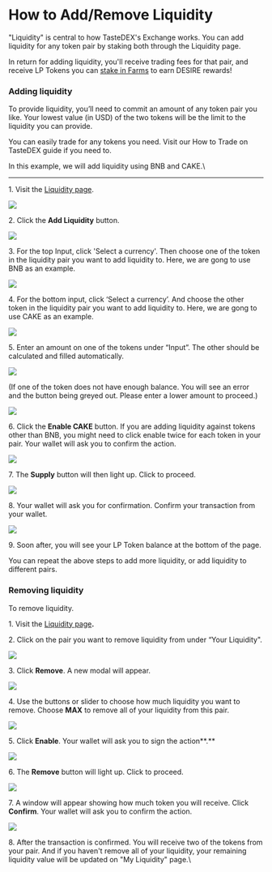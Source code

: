 # How to Add/Remove Liquidity

"Liquidity" is central to how TasteDEX's Exchange works. You can add liquidity for any token pair by staking both through the Liquidity page.

In return for adding liquidity, you'll receive trading fees for that pair, and receive LP Tokens you can [stake in Farms](https://swap.tastenfts.com/farms) to earn DESIRE rewards!

### **Adding liquidity**

To provide liquidity, you’ll need to commit an amount of any token pair you like. Your lowest value (in USD) of the two tokens will be the limit to the liquidity you can provide.

You can easily trade for any tokens you need. Visit our How to Trade on TasteDEX guide if you need to.

In this example, we will add liquidity using BNB and CAKE.\\

***

1\. Visit the [Liquidity page](https://exchange.pancakeswap.finance/#/pool).

![](../../.gitbook/assets/Add\_Remove\_LP\_01%20\(1\).png)

2\. Click the **Add Liquidity** button.

![](../../.gitbook/assets/Add\_Remove\_LP\_02.png)

3\. For the top Input, click 'Select a currency'. Then choose one of the token in the liquidity pair you want to add liquidity to. Here, we are gong to use BNB as an example.

![](../../.gitbook/assets/Add\_Remove\_LP\_03.png)

4\. For the bottom input, click ‘Select a currency’. And choose the other token in the liquidity pair you want to add liquidity to. Here, we are gong to use CAKE as an example.

![](../../.gitbook/assets/Add\_Remove\_LP\_04.png)

5\. Enter an amount on one of the tokens under “Input”. The other should be calculated and filled automatically.

![](../../.gitbook/assets/Add\_Remove\_LP\_05.png)

(If one of the token does not have enough balance. You will see an error and the button being greyed out. Please enter a lower amount to proceed.)

![](../../.gitbook/assets/Add\_Remove\_LP\_06.png)

6\. Click the **Enable CAKE** button. If you are adding liquidity against tokens other than BNB, you might need to click enable twice for each token in your pair. Your wallet will ask you to confirm the action.

![](../../.gitbook/assets/Add\_Remove\_LP\_07.png)

7\. The **Supply** button will then light up. Click to proceed.

![](../../.gitbook/assets/Add\_Remove\_LP\_08.png)

8\. Your wallet will ask you for confirmation. Confirm your transaction from your wallet.

![](../../.gitbook/assets/Add\_Remove\_LP\_09.png)

9\. Soon after, you will see your LP Token balance at the bottom of the page.

You can repeat the above steps to add more liquidity, or add liquidity to different pairs.

### **Removing liquidity**

To remove liquidity.

1\. Visit the [Liquidity page](https://exchange.pancakeswap.finance/#/pool)**.**

2\. Click on the pair you want to remove liquidity from under “Your Liquidity".

![](../../.gitbook/assets/Add\_Remove\_LP\_10.png)

3\. Click **Remove**. A new modal will appear.

![](../../.gitbook/assets/Add\_Remove\_LP\_11.png)

4\. Use the buttons or slider to choose how much liquidity you want to remove. Choose **MAX** to remove all of your liquidity from this pair.

![](../../.gitbook/assets/Add\_Remove\_LP\_12.png)

5\. Click **Enable**. Your wallet will ask you to sign the action\*\*.\*\*

![](../../.gitbook/assets/Add\_Remove\_LP\_13%20\(1\).png)

6\. The **Remove** button will light up. Click to proceed.

![](../../.gitbook/assets/Add\_Remove\_LP\_14%20\(1\).png)

7\. A window will appear showing how much token you will receive. Click **Confirm**. Your wallet will ask you to confirm the action.

![](../../.gitbook/assets/Add\_Remove\_LP\_15.png)

8\. After the transaction is confirmed. You will receive two of the tokens from your pair. And if you haven't remove all of your liquidity, your remaining liquidity value will be updated on "My Liquidity" page.\\
